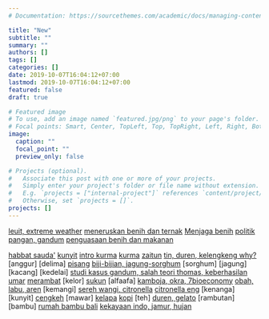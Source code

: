```yaml
---
# Documentation: https://sourcethemes.com/academic/docs/managing-content/

title: "New"
subtitle: ""
summary: ""
authors: []
tags: []
categories: []
date: 2019-10-07T16:04:12+07:00
lastmod: 2019-10-07T16:04:12+07:00
featured: false
draft: true

# Featured image
# To use, add an image named `featured.jpg/png` to your page's folder.
# Focal points: Smart, Center, TopLeft, Top, TopRight, Left, Right, BottomLeft, Bottom, BottomRight.
image:
  caption: ""
  focal_point: ""
  preview_only: false

# Projects (optional).
#   Associate this post with one or more of your projects.
#   Simply enter your project's folder or file name without extension.
#   E.g. `projects = ["internal-project"]` references `content/project/deep-learning/index.md`.
#   Otherwise, set `projects = []`.
projects: []
---
```

[leuit, extreme weather](http://www.geraidinar.com/using-joomla/extensions/components/content-component/article-categories/81-gd-articles/entrepreneurship/1878-extreme-weather)
[meneruskan benih dan ternak](http://www.geraidinar.com/using-joomla/extensions/components/content-component/article-categories/81-gd-articles/entrepreneurship/1811-doomsday-economics)
[Menjaga benih](http://www.geraidinar.com/using-joomla/extensions/components/content-component/article-categories/81-gd-articles/entrepreneurship/1810-bukit-roti)
[politik pangan, gandum](http://www.geraidinar.com/using-joomla/extensions/components/content-component/article-categories/81-gd-articles/entrepreneurship/1806-politik-pangan)
[penguasaan benih dan makanan](http://www.geraidinar.com/using-joomla/extensions/components/content-component/article-categories/81-gd-articles/entrepreneurship/1371-if-you-control-food)

[habbat sauda'](https://www.greenmedinfo.com/blog/black-seed-remedy-everything-death)
[kunyit](https://www.greenmedinfo.com/blog/600-reasons-turmeric-may-be-worlds-most-important-herb)
[intro kurma](http://www.geraidinar.com/using-joomla/extensions/components/content-component/article-categories/81-gd-articles/entrepreneurship/1227-menjadikan-petunjuknya-sebagai-panglima)
[kurma](http://www.geraidinar.com/using-joomla/extensions/components/content-component/article-categories/81-gd-articles/entrepreneurship/1638-paket-kebijakan-ekonomi-berbasis-domba-dan-kurma)
[zaitun](http://www.geraidinar.com/using-joomla/extensions/components/content-component/article-categories/81-gd-articles/entrepreneurship/1503-olive-industry-from-seed-to-plate)
[tin, duren, kelengkeng why?](http://geraidinar.com/using-joomla/extensions/components/content-component/article-categories/81-gd-articles/entrepreneurship/1458-jalan-kemenangan-para-petani)
[anggur]
[delima]
[pisang](http://www.geraidinar.com/using-joomla/extensions/components/content-component/article-categories/81-gd-articles/entrepreneurship/1665-banananomics)
[biji-bijian, jagung-sorghum](http://www.geraidinar.com/using-joomla/extensions/components/content-component/article-categories/81-gd-articles/entrepreneurship/1868-amazing-grains)
[sorghum]
[jagung]
[kacang]
[kedelai]
[studi kasus gandum, salah teori thomas, keberhasilan umar](http://www.geraidinar.com/using-joomla/extensions/components/content-component/article-categories/81-gd-articles/entrepreneurship/1815-tiga-butir-benih)
[merambat](http://www.geraidinar.com/using-joomla/extensions/components/content-component/article-categories/81-gd-articles/entrepreneurship/1221-koro-pedang)
[kelor]
[sukun](http://www.geraidinar.com/using-joomla/extensions/components/content-component/article-categories/81-gd-articles/entrepreneurship/1475-pohon-yang-berbuah-roti)
[alfaafa]
[kamboja, okra, 7bioeconomy](http://www.geraidinar.com/using-joomla/extensions/components/content-component/article-categories/81-gd-articles/entrepreneurship/1793-bila-tanaman-bukan-hanya-makanan)
[obah, labu, aren](http://geraidinar.com/using-joomla/extensions/components/content-component/article-categories/81-gd-articles/entrepreneurship/1800-obah)
[kemangi]
[sereh wangi, citronella](http://www.geraidinar.com/using-joomla/extensions/components/content-component/article-categories/81-gd-articles/entrepreneurship/1937-citronella-si-cantik-dari-jawa)
[citronella eng](http://www.geraidinar.com/using-joomla/extensions/components/content-component/article-categories/81-gd-articles/entrepreneurship/1938-opportunity-in-citronella-based-bioindustry)
[kenanga]
[kunyit]
[cengkeh](http://www.geraidinar.com/using-joomla/extensions/components/content-component/article-categories/81-gd-articles/entrepreneurship/1932-kebangkitan-cengkeh)
[mawar]
[kelapa](http://www.geraidinar.com/using-joomla/extensions/components/content-component/article-categories/81-gd-articles/entrepreneurship/1819-pulau-kelapa-yang-kembali-merayu)
[kopi](http://www.geraidinar.com/using-joomla/extensions/components/content-component/article-categories/81-gd-articles/entrepreneurship/1016-quiz-kecerdasan-iv-gagasan-besar-dari-secangkir-kopi)
[teh]
[duren, gelato](http://www.geraidinar.com/using-joomla/extensions/components/content-component/article-categories/81-gd-articles/entrepreneurship/2020-food-tech-untuk-rekonsiliasi-antara-para-pecinta-durian-dengan-para-pembencinya) 
[rambutan]
[bambu]
[rumah bambu bali](https://youtu.be/kK_UjBmHqQw)
[kekayaan indo, jamur, hujan](http://www.geraidinar.com/using-joomla/extensions/components/content-component/article-categories/81-gd-articles/entrepreneurship/437-dan-di-langit-terdapat-rizkimu-dan-apa-yang-dijanjikan-kepadamu)

